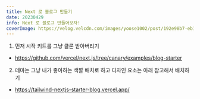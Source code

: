 ```yaml
---
title: Next 로 블로그 만들기
date: 20230429
info: Next 로 블로그 만들어보자!
coverImage: https://velog.velcdn.com/images/yoose1002/post/192e98b7-eb1b-45f3-a8df-d929ab0b1d34/image.png
---
```


1. 먼저 시작 키트를 그냥 클론 받아버리기

- https://github.com/vercel/next.js/tree/canary/examples/blog-starter

2. 테마는 그냥 내가 좋아하는 색깔 배치로 하고 디자인 요소는 아래 참고해서 배치하기

- https://tailwind-nextjs-starter-blog.vercel.app/
